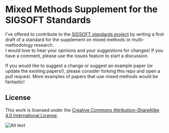 # Mixed Methods Supplement for the SIGSOFT Standards

I've offered to contribute to the [SIGSOFT standards project](https://github.com/acmsigsoft/EmpiricalStandards) by writing a first draft of a standard
for the supplement on mixed methods or multi-methodology research.  
I would love to hear your opinions and your suggestions for changes! 
If you have a comment, please use the issues feature to start a discussion. 

If you would like to suggest a change or suggest an example paper (or update the existing papers!), please consider forking this repo and open a pull request.
More examples of papers that use mixed methods would be fantastic!

## License
This work is licensed under the [Creative Commons Attribution-ShareAlike 4.0 International License](http://creativecommons.org/licenses/by-sa/4.0/).

![Alt text](https://i.creativecommons.org/l/by-sa/4.0/88x31.png "Creative Commons Attribution-ShareAlike 4.0 International License")